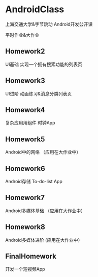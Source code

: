 # AndroidClass
上海交通大学&字节跳动 Android开发公开课 

平时作业&大作业

## Homework2 
UI基础  实现一个拥有搜索功能的列表页
## Homework3 
UI进阶  动画练习&消息分类列表页
## Homework4
复杂应⽤用组件  时钟App
## Homework5
Android中的网络 （应用在大作业中）
## Homework6
Android存储 To-do-list App
## Homework7
Android多媒体基础 （应用在大作业中）
## Homework8
Android多媒体进阶  (应用在大作业中）
## FinalHomework
 开发一个短视频App
